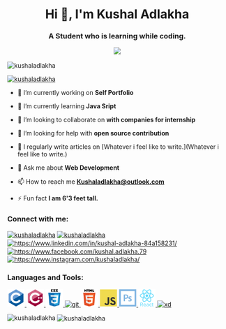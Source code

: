 <h1 align="center">Hi 👋, I'm Kushal Adlakha</h1>
<h3 align="center">A Student who is learning while coding.</h3>
<center>
<img src='https://avataaars.io/?avatarStyle=Transparent&topType=WinterHat2&accessoriesType=Kurt&hatColor=Blue01&facialHairType=Blank&clotheType=Hoodie&clotheColor=Gray01&eyeType=Dizzy&eyebrowType=Default&mouthType=ScreamOpen&skinColor=Brown'
/>
</center>
<p align="left"> <img src="https://komarev.com/ghpvc/?username=kushaladlakha&label=Profile%20views&color=0e75b6&style=flat" alt="kushaladlakha" /> </p>

<p align="left"> <a href="https://github.com/ryo-ma/github-profile-trophy"><img src="https://github-profile-trophy.vercel.app/?username=kushaladlakha" alt="kushaladlakha" /></a> </p>

- 🔭 I’m currently working on **Self Portfolio**

- 🌱 I’m currently learning **Java Sript**

- 👯 I’m looking to collaborate on **with companies for internship**

- 🤝 I’m looking for help with **open source contribution**

- 📝 I regularly write articles on [Whatever i feel like to write.](Whatever i feel like to write.)

- 💬 Ask me about **Web Development**

- 📫 How to reach me **Kushaladlakha@outlook.com**

- ⚡ Fun fact **I am 6'3 feet tall.**

<h3 align="left">Connect with me:</h3>
<p align="left">
<a href="https://codepen.io/kushaladlakha" target="blank"><img align="center" src="https://raw.githubusercontent.com/rahuldkjain/github-profile-readme-generator/master/src/images/icons/Social/codepen.svg" alt="kushaladlakha" height="30" width="40" /></a>
<a href="https://twitter.com/kushaladlakha" target="blank"><img align="center" src="https://raw.githubusercontent.com/rahuldkjain/github-profile-readme-generator/master/src/images/icons/Social/twitter.svg" alt="kushaladlakha" height="30" width="40" /></a>
<a href="https://linkedin.com/in/https://www.linkedin.com/in/kushal-adlakha-84a158231/" target="blank"><img align="center" src="https://raw.githubusercontent.com/rahuldkjain/github-profile-readme-generator/master/src/images/icons/Social/linked-in-alt.svg" alt="https://www.linkedin.com/in/kushal-adlakha-84a158231/" height="30" width="40" /></a>
<a href="https://fb.com/https://www.facebook.com/kushal.adlakha.79" target="blank"><img align="center" src="https://raw.githubusercontent.com/rahuldkjain/github-profile-readme-generator/master/src/images/icons/Social/facebook.svg" alt="https://www.facebook.com/kushal.adlakha.79" height="30" width="40" /></a>
<a href="https://instagram.com/https://www.instagram.com/kushaladlakha/" target="blank"><img align="center" src="https://raw.githubusercontent.com/rahuldkjain/github-profile-readme-generator/master/src/images/icons/Social/instagram.svg" alt="https://www.instagram.com/kushaladlakha/" height="30" width="40" /></a>
</p>

<h3 align="left">Languages and Tools:</h3>
<p align="left"> <a href="https://www.cprogramming.com/" target="_blank" rel="noreferrer"> <img src="https://raw.githubusercontent.com/devicons/devicon/master/icons/c/c-original.svg" alt="c" width="40" height="40"/> </a> <a href="https://www.w3schools.com/cpp/" target="_blank" rel="noreferrer"> <img src="https://raw.githubusercontent.com/devicons/devicon/master/icons/cplusplus/cplusplus-original.svg" alt="cplusplus" width="40" height="40"/> </a> <a href="https://www.w3schools.com/css/" target="_blank" rel="noreferrer"> <img src="https://raw.githubusercontent.com/devicons/devicon/master/icons/css3/css3-original-wordmark.svg" alt="css3" width="40" height="40"/> </a> <a href="https://git-scm.com/" target="_blank" rel="noreferrer"> <img src="https://www.vectorlogo.zone/logos/git-scm/git-scm-icon.svg" alt="git" width="40" height="40"/> </a> <a href="https://www.w3.org/html/" target="_blank" rel="noreferrer"> <img src="https://raw.githubusercontent.com/devicons/devicon/master/icons/html5/html5-original-wordmark.svg" alt="html5" width="40" height="40"/> </a> <a href="https://developer.mozilla.org/en-US/docs/Web/JavaScript" target="_blank" rel="noreferrer"> <img src="https://raw.githubusercontent.com/devicons/devicon/master/icons/javascript/javascript-original.svg" alt="javascript" width="40" height="40"/> </a> <a href="https://www.photoshop.com/en" target="_blank" rel="noreferrer"> <img src="https://raw.githubusercontent.com/devicons/devicon/master/icons/photoshop/photoshop-line.svg" alt="photoshop" width="40" height="40"/> </a> <a href="https://reactjs.org/" target="_blank" rel="noreferrer"> <img src="https://raw.githubusercontent.com/devicons/devicon/master/icons/react/react-original-wordmark.svg" alt="react" width="40" height="40"/> </a> <a href="https://www.adobe.com/products/xd.html" target="_blank" rel="noreferrer"> <img src="https://cdn.worldvectorlogo.com/logos/adobe-xd.svg" alt="xd" width="40" height="40"/> </a> </p>

<p><img align="left" src="https://github-readme-stats.vercel.app/api/top-langs?username=kushaladlakha&show_icons=true&locale=en&layout=compact" alt="kushaladlakha" /></p>

<p>&nbsp;<img align="center" src="https://github-readme-stats.vercel.app/api?username=kushaladlakha&show_icons=true&locale=en" alt="kushaladlakha" /></p>

